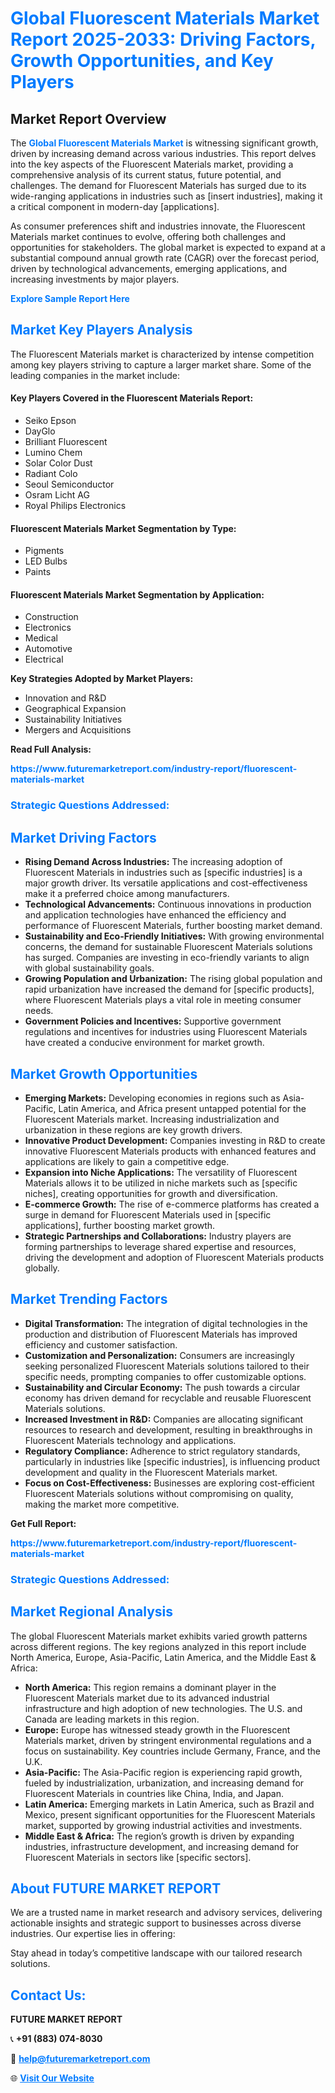 <h1 style="color: #007BFF;">Global Fluorescent Materials Market Report 2025-2033: Driving Factors, Growth Opportunities, and Key Players</h1>

<section id="overview">
<h2>Market Report Overview</h2>
<p>The <a href="https://www.futuremarketreport.com/industry-report/fluorescent-materials-market" style="color: #007BFF; text-decoration: none;"><strong>Global Fluorescent Materials Market</strong></a> is witnessing significant growth, driven by increasing demand across various industries. This report delves into the key aspects of the Fluorescent Materials market, providing a comprehensive analysis of its current status, future potential, and challenges. The demand for Fluorescent Materials has surged due to its wide-ranging applications in industries such as [insert industries], making it a critical component in modern-day [applications].</p>
<p>As consumer preferences shift and industries innovate, the Fluorescent Materials market continues to evolve, offering both challenges and opportunities for stakeholders. The global market is expected to expand at a substantial compound annual growth rate (CAGR) over the forecast period, driven by technological advancements, emerging applications, and increasing investments by major players.</p>
</section>

<section id="overview">
<p><a href="https://www.futuremarketreport.com/request-sample/reportId=61660" style="color: #007BFF; text-decoration: none;"><strong>Explore Sample Report Here</strong></a></p>
</section>

<section id="key-players">
<h2 style="color: #007BFF;">Market Key Players Analysis</h2>
<p>The Fluorescent Materials market is characterized by intense competition among key players striving to capture a larger market share. Some of the leading companies in the market include:</p>
<h4>Key Players Covered in the Fluorescent Materials Report:</h4>
<ul><li>Seiko Epson</li><li>DayGlo</li><li>Brilliant Fluorescent</li><li>Lumino Chem</li><li>Solar Color Dust</li><li>Radiant Colo</li><li>Seoul Semiconductor</li><li>Osram Licht AG</li><li>Royal Philips Electronics</li></ul>
<h4>Fluorescent Materials Market Segmentation by Type:</h4>
<ul><li>Pigments</li><li>LED Bulbs</li><li>Paints</li></ul>

<h4>Fluorescent Materials Market Segmentation by Application:</h4>
<ul><li>Construction</li><li>Electronics</li><li>Medical</li><li>Automotive</li><li>Electrical</li></ul>
<p><strong>Key Strategies Adopted by Market Players:</strong></p>
<ul>
<li>Innovation and R&D</li>
<li>Geographical Expansion</li>
<li>Sustainability Initiatives</li>
<li>Mergers and Acquisitions</li>
</ul>
</section>

<section>
<p><strong>Read Full Analysis: </strong></p><a href="https://www.futuremarketreport.com/industry-report/fluorescent-materials-market" style="color: #007BFF; text-decoration: none;"><strong>https://www.futuremarketreport.com/industry-report/fluorescent-materials-market</strong></a>
<h3 style="color: #007BFF;">Strategic Questions Addressed:</h3>
</section>

<section id="driving-factors">
<h2 style="color: #007BFF;">Market Driving Factors</h2>
<ul>
<li><strong>Rising Demand Across Industries:</strong> The increasing adoption of Fluorescent Materials in industries such as [specific industries] is a major growth driver. Its versatile applications and cost-effectiveness make it a preferred choice among manufacturers.</li>
<li><strong>Technological Advancements:</strong> Continuous innovations in production and application technologies have enhanced the efficiency and performance of Fluorescent Materials, further boosting market demand.</li>
<li><strong>Sustainability and Eco-Friendly Initiatives:</strong> With growing environmental concerns, the demand for sustainable Fluorescent Materials solutions has surged. Companies are investing in eco-friendly variants to align with global sustainability goals.</li>
<li><strong>Growing Population and Urbanization:</strong> The rising global population and rapid urbanization have increased the demand for [specific products], where Fluorescent Materials plays a vital role in meeting consumer needs.</li>
<li><strong>Government Policies and Incentives:</strong> Supportive government regulations and incentives for industries using Fluorescent Materials have created a conducive environment for market growth.</li>
</ul>
</section>

<section id="growth-opportunities">
<h2 style="color: #007BFF;">Market Growth Opportunities</h2>
<ul>
<li><strong>Emerging Markets:</strong> Developing economies in regions such as Asia-Pacific, Latin America, and Africa present untapped potential for the Fluorescent Materials market. Increasing industrialization and urbanization in these regions are key growth drivers.</li>
<li><strong>Innovative Product Development:</strong> Companies investing in R&D to create innovative Fluorescent Materials products with enhanced features and applications are likely to gain a competitive edge.</li>
<li><strong>Expansion into Niche Applications:</strong> The versatility of Fluorescent Materials allows it to be utilized in niche markets such as [specific niches], creating opportunities for growth and diversification.</li>
<li><strong>E-commerce Growth:</strong> The rise of e-commerce platforms has created a surge in demand for Fluorescent Materials used in [specific applications], further boosting market growth.</li>
<li><strong>Strategic Partnerships and Collaborations:</strong> Industry players are forming partnerships to leverage shared expertise and resources, driving the development and adoption of Fluorescent Materials products globally.</li>
</ul>
</section>

<section id="trending-factors">
<h2 style="color: #007BFF;">Market Trending Factors</h2>
<ul>
<li><strong>Digital Transformation:</strong> The integration of digital technologies in the production and distribution of Fluorescent Materials has improved efficiency and customer satisfaction.</li>
<li><strong>Customization and Personalization:</strong> Consumers are increasingly seeking personalized Fluorescent Materials solutions tailored to their specific needs, prompting companies to offer customizable options.</li>
<li><strong>Sustainability and Circular Economy:</strong> The push towards a circular economy has driven demand for recyclable and reusable Fluorescent Materials solutions.</li>
<li><strong>Increased Investment in R&D:</strong> Companies are allocating significant resources to research and development, resulting in breakthroughs in Fluorescent Materials technology and applications.</li>
<li><strong>Regulatory Compliance:</strong> Adherence to strict regulatory standards, particularly in industries like [specific industries], is influencing product development and quality in the Fluorescent Materials market.</li>
<li><strong>Focus on Cost-Effectiveness:</strong> Businesses are exploring cost-efficient Fluorescent Materials solutions without compromising on quality, making the market more competitive.</li>
</ul>
</section>

<section>
<p><strong>Get Full Report: </strong></p><a href="https://www.futuremarketreport.com/industry-report/fluorescent-materials-market" style="color: #007BFF; text-decoration: none;"><strong>https://www.futuremarketreport.com/industry-report/fluorescent-materials-market</strong></a>
<h3 style="color: #007BFF;">Strategic Questions Addressed:</h3>
</section>


<section id="regional-analysis">
<h2 style="color: #007BFF;">Market Regional Analysis</h2>
<p>The global Fluorescent Materials market exhibits varied growth patterns across different regions. The key regions analyzed in this report include North America, Europe, Asia-Pacific, Latin America, and the Middle East & Africa:</p>
<ul>
<li><strong>North America:</strong> This region remains a dominant player in the Fluorescent Materials market due to its advanced industrial infrastructure and high adoption of new technologies. The U.S. and Canada are leading markets in this region.</li>
<li><strong>Europe:</strong> Europe has witnessed steady growth in the Fluorescent Materials market, driven by stringent environmental regulations and a focus on sustainability. Key countries include Germany, France, and the U.K.</li>
<li><strong>Asia-Pacific:</strong> The Asia-Pacific region is experiencing rapid growth, fueled by industrialization, urbanization, and increasing demand for Fluorescent Materials in countries like China, India, and Japan.</li>
<li><strong>Latin America:</strong> Emerging markets in Latin America, such as Brazil and Mexico, present significant opportunities for the Fluorescent Materials market, supported by growing industrial activities and investments.</li>
<li><strong>Middle East & Africa:</strong> The region’s growth is driven by expanding industries, infrastructure development, and increasing demand for Fluorescent Materials in sectors like [specific sectors].</li>
</ul>
</section>

<footer>
<h2 style="color: #007BFF;">About FUTURE MARKET REPORT</h2>
<p>We are a trusted name in market research and advisory services, delivering actionable insights and strategic support to businesses across diverse industries. Our expertise lies in offering:</p>

<p>Stay ahead in today’s competitive landscape with our tailored research solutions.</p>

<h2 style="color: #007BFF;">Contact Us:</h2>
<p><strong>FUTURE MARKET REPORT</strong></p>
<p>📞 <strong>+91 (883) 074-8030</strong></p>
<p>📧 <strong><a href="mailto:help@futuremarketreport.com" style="color: #007BFF;">help@futuremarketreport.com</a></strong></p>
<p>🌐 <strong><a href="https://www.futuremarketreport.com/" style="color: #007BFF;">Visit Our Website</a></strong></p>
</footer>